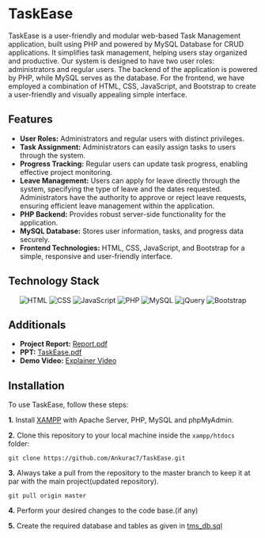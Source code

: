 # TaskEase
TaskEase is a user-friendly and modular web-based Task Management application, built using PHP and powered by MySQL Database for CRUD applications. It simplifies task management, helping users stay organized and productive. Our system is designed to have two user roles: administrators and regular users. The backend of the application is powered by PHP, while MySQL serves as the database. For the frontend, we have employed a combination of HTML, CSS, JavaScript, and Bootstrap to create a user-friendly and visually appealing simple interface.

## Features

- **User Roles:** Administrators and regular users with distinct privileges.
- **Task Assignment:** Administrators can easily assign tasks to users through the system.
- **Progress Tracking:** Regular users can update task progress, enabling effective project monitoring.
- **Leave Management:** Users can apply for leave directly through the system, specifying the type of leave and the dates requested. Administrators have the authority to approve or reject leave requests, ensuring efficient leave management within the application.
- **PHP Backend:** Provides robust server-side functionality for the application.
- **MySQL Database:** Stores user information, tasks, and progress data securely.
- **Frontend Technologies:** HTML, CSS, JavaScript, and Bootstrap for a simple, responsive and user-friendly interface.

## Technology Stack

<div align="center">
<img alt="HTML" src="https://img.shields.io/badge/html5%20-%23E34F26.svg?&style=for-the-badge&logo=html5&logoColor=white"/> <img alt="CSS" src="https://img.shields.io/badge/css3%20-%231572B6.svg?&style=for-the-badge&logo=css3&logoColor=white"/>  <img alt="JavaScript" src="https://img.shields.io/badge/javascript%20-%23323330.svg?&style=for-the-badge&logo=javascript&logoColor=%23F7DF1E"/>  <img alt="PHP" src="https://img.shields.io/badge/php%20-%23777BB4.svg?&style=for-the-badge&logo=php&logoColor=white"/>  <img alt="MySQL" src="https://img.shields.io/badge/mysql%20-%230769AD.svg?&style=for-the-badge&logo=mysql&logoColor=white"/>  <img alt="jQuery" src="https://img.shields.io/badge/jquery%20-%2300f.svg?&style=for-the-badge&logo=jquery&logoColor=white"/> <img alt="Bootstrap" src="https://img.shields.io/badge/Bootstrap-563D7C?style=for-the-badge&logo=bootstrap&logoColor=white"/>
</div>

## Additionals
- **Project Report:** [Report.pdf](https://github.com/Ankurac7/TaskEase/files/12921314/Report.pdf)
- **PPT:** [TaskEase.pdf](https://github.com/Ankurac7/TaskEase/files/12921332/TaskEase.pdf)
- **Demo Video:** [Explainer Video](https://youtu.be/b87WPcA-0rU?si=KceZpQRUnW_aDY4u)

## Installation

To use TaskEase, follow these steps:

**1.** Install [XAMPP](https://www.apachefriends.org/download.html) with Apache Server, PHP, MySQL and phpMyAdmin. 

**2.** Clone this repository to your local machine inside the `xampp/htdocs` folder:

```
git clone https://github.com/Ankurac7/TaskEase.git
```

**3.** Always take a pull from the repository to the master branch to keep it at par with the main project(updated repository).

```
git pull origin master
```
**4.** Perform your desired changes to the code base.(if any)

**5.** Create the required database and tables as given in [tms_db.sql](https://github.com/Ankurac7/TaskEase/blob/master/tms_db.sql)
